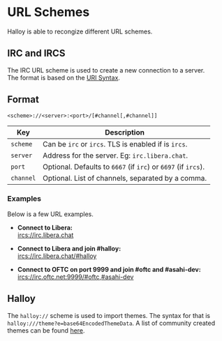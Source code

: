 # URL Schemes

Halloy is able to recongize different URL schemes.

## IRC and IRCS

The IRC URL scheme is used to create a new connection to a server.  
The format is based on the [URI Syntax](https://en.wikipedia.org/wiki/Uniform_Resource_Identifier#Syntax).

## Format

```url
<scheme>://<server>:<port>/[#channel[,#channel]]
```

| Key       | Description                                                    |
| --------- | -------------------------------------------------------------- |
| `scheme`  | Can be `irc` or `ircs`. TLS is enabled if is `ircs`.           |
| `server`  | Address for the server. Eg: `irc.libera.chat`.                 |
| `port`    | Optional. Defaults to `6667` (if `irc`) or `6697` (if `ircs`). |
| `channel` | Optional. List of channels, separated by a comma.              |

### Examples

Below is a few URL examples.

- **Connect to Libera:**  
  [ircs://irc.libera.chat](ircs://irc.libera.chat)

- **Connect to Libera and join #halloy:**  
  [ircs://irc.libera.chat/#halloy](ircs://irc.libera.chat/#halloy)

- **Connect to OFTC on port 9999 and join #oftc and #asahi-dev:**  
  [ircs://irc.oftc.net:9999/#oftc,#asahi-dev](ircs://irc.oftc.net:9999/#oftc,#asahi-dev)

## Halloy

The `halloy://` scheme is used to import themes.
The syntax for that is `halloy:///theme?e=base64EncodedThemeData`.
A list of community created themes can be found [here](./configuration/themes/community.md).
